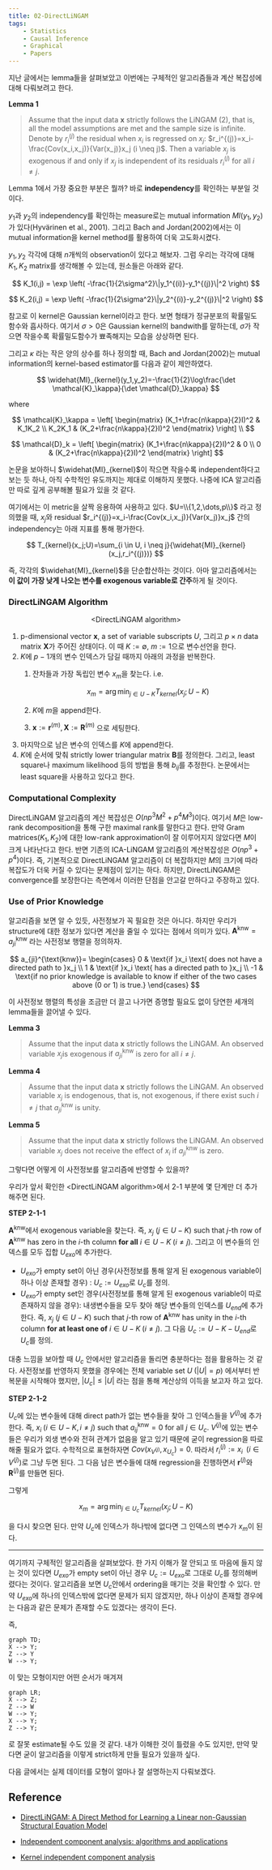 ```yaml
---
title: 02-DirectLiNGAM
tags:
    - Statistics
    - Causal Inference  
    - Graphical
    - Papers
---
```


지난 글에서는 lemma들을 살펴보았고 이번에는 구체적인 알고리즘들과 계산 복잡성에 대해 다뤄보려고 한다.

<!--more-->

**Lemma 1**

> Assume that the input data $\mathbf{x}$ strictly follows the LiNGAM (2), that is, all the model assumptions are met and the sample size is infinite. Denote by $r_i^{(j)}$ the residual when $x_i$ is regressed on $x_j$: $r_i^{(j)}=x_i-\frac{Cov(x_i,x_j)}{Var(x_j)}x_j (i \neq j)$. Then a variable $x_j$ is exogenous if and only if $x_j$ is independent of its residuals $r_i^{(j)}$ for all $i \neq j$.

Lemma 1에서 가장 중요한 부분은 뭘까? 바로 **independency**를 확인하는 부분일 것이다. 

$y_1$과 $y_2$의 independency를 확인하는 measure로는 mutual information $MI(y_1,y_2)$가 있다(Hyvärinen et al., 2001). 그리고 Bach and Jordan(2002)에서는 이 mutual information을 kernel method를 활용하여 더욱 고도화시켰다.

$y_1,y_2$ 각각에 대해 $n$개씩의 observation이 있다고 해보자. 그럼 우리는 각각에 대해 $K_1,K_2$ matrix를 생각해볼 수 있는데, 원소들은 아래와 같다.

$$
K_1(i,j) = \exp \left( -\frac{1}{2\sigma^2}\|y_1^{(i)}-y_1^{(j)}\|^2 \right)
$$

$$
K_2(i,j) = \exp \left( -\frac{1}{2\sigma^2}\|y_2^{(i)}-y_2^{(j)}\|^2 \right)
$$

참고로 이 kernel은 Gaussian kernel이라고 한다. 보면 형태가 정규분포의 확률밀도함수와 흡사하다. 여기서 $\sigma>0$은 Gaussian kernel의 bandwith를 말하는데, $\sigma$가 작으면 작을수록 확률밀도함수가 뾰족해지는 모습을 상상하면 된다.

그리고 $\kappa$ 라는 작은 양의 상수를 하나 정의할 때, Bach and Jordan(2002)는 mutual information의 kernel-based estimator를 다음과 같이 제안하였다.

$$
\widehat{MI}_{kernel}(y_1,y_2)=-\frac{1}{2}\log\frac{\det \mathcal{K}_\kappa}{\det \mathcal{D}_\kappa}
$$

where

$$
\mathcal{K}_\kappa = \left[
\begin{matrix}
    (K_1+\frac{n\kappa}{2}I)^2 & K_1K_2 \\
    K_2K_1 & (K_2+\frac{n\kappa}{2}I)^2
\end{matrix}
\right] \\
$$

$$
\mathcal{D}_k = \left[
\begin{matrix}
    (K_1+\frac{n\kappa}{2}I)^2 & 0 \\
    0 & (K_2+\frac{n\kappa}{2}I)^2
\end{matrix}
\right] 
$$

논문을 보아하니 $\widehat{MI}_{kernel}$이 작으면 작을수록 independent하다고 보는 듯 하나, 아직 수학적인 유도까지는 제대로 이해하지 못했다. 나중에 ICA 알고리즘만 따로 깊게 공부해볼 필요가 있을 것 같다.

여기에서는 이 metric을 살짝 응용하여 사용하고 있다. $U=\\{1,2,\dots,p\\}$ 라고 정의했을 때, $x_j$와 residual $r_i^{(j)}=x_i-\frac{Cov(x_i,x_j)}{Var(x_j)}x_j$ 간의 independency는 아래 지표를 통해 평가한다.

$$
T_{kernel}(x_j;U)=\sum_{i \in U, i \neq j}{\widehat{MI}_{kernel}(x_j,r_i^{(j)})}
$$

즉, 각각의 $\widehat{MI}_{kernel}$을 단순합산하는 것이다. 아마 알고리즘에서는 **이 값이 가장 낮게 나오는 변수를 exogenous variable로 간주**하게 될 것이다.

### DirectLiNGAM Algorithm

<center>&lt;DirectLiNGAM algorithm&gt;</center>

1. p-dimensional vector $\mathbf{x}$, a set of variable subscripts $U$, 그리고 $p \times n$ data matrix $\mathbf{X}$가 주어진 상태이다. 이 때 $K:=\emptyset$, $m:=1$으로 변수선언을 한다.
2. $K$에 $p-1$개의 변수 인덱스가 담길 때까지 아래의 과정을 반복한다.
   1. 잔차들과 가장 독립인 변수 $x_m$을 찾는다. i.e.
   
        $$
        x_m = \arg\min_{j \in U-K} T_{kernel}(x_j;U-K)
        $$
            
    2. $K$에 $m$을 append한다.
    3. $\mathbf{x}:=\mathbf{r}^{(m)}, \mathbf{X}:=\mathbf{R}^{(m)}$ 으로 세팅한다.
3. 마지막으로 남은 변수의 인덱스를 $K$에 append한다.
4. $K$에 순서에 맞춰 strictly lower triangular matrix $\mathbf{B}$를 정의한다. 그리고, least square나 maximum likelihood 등의 방법을 통해 $b_{ij}$를 추정한다. 논문에서는 least square을 사용하고 있다고 한다.

### Computational Complexity

DirectLiNGAM 알고리즘의 계산 복잡성은 $O(np^3M^2+p^4M^3)$이다. 여기서 $M$은 low-rank decomposition을 통해 구한 maximal rank를 말한다고 한다. 만약 Gram matrices($K_1,K_2$)에 대한 low-rank approximation이 잘 이루어지지 않았다면 $M$이 크게 나타난다고 한다. 반면 기존의 ICA-LiNGAM 알고리즘의 계산복잡성은 $O(np^3+p^4)$이다. 즉, 기본적으로 DirectLiNGAM 알고리즘이 더 복잡하지만 $M$의 크기에 따라 복잡도가 더욱 커질 수 있다는 문제점이 있기는 하다. 하지만, DirectLiNGAM은 convergence를 보장한다는 측면에서 이러한 단점을 안고갈 만하다고 주장하고 있다.

### Use of Prior Knowledge

알고리즘을 보면 알 수 있듯, 사전정보가 꼭 필요한 것은 아니다. 하지만 우리가 structure에 대한 정보가 있다면 계산을 줄일 수 있다는 점에서 의미가 있다. $\mathbf{A}^{\text{knw}}=a_{ji}^{\text{knw}}$ 라는 사전정보 행렬을 정의하자.

$$
a_{ji}^{\text{knw}}= 
\begin{cases}
    0 & \text{if }x_i \text{ does not have a directed path to }x_j \\
    1 & \text{if }x_i \text{ has a directed path to }x_j \\
    -1 & \text{if no prior knowledge is available to know if either of the two cases above (0 or 1) is true.}
\end{cases}
$$

이 사전정보 행렬의 특성을 조금만 더 끌고 나가면 증명할 필요도 없이 당연한 세개의 lemma들을 끌어낼 수 있다.

**Lemma 3**

> Assume that the input data $\mathbf{x}$ strictly follows the LiNGAM. An observed variable $x_j$is exogenous if $a_{ji}^{\text{knw}}$ is zero for all $i \neq j$.

**Lemma 4**

> Assume that the input data $\mathbf{x}$ strictly follows the LiNGAM. An observed variable $x_j$ is endogenous, that is, not exogenous, if there exist such $i \neq j$ that $a_{ji}^{\text{knw}}$ is unity.

**Lemma 5**

> Assume that the input data $\mathbf{x}$ strictly follows the LiNGAM. An observed variable $x_j$ does not receive the effect of $x_i$ if $a_{ji}^{\text{knw}}$ is zero.

그렇다면 어떻게 이 사전정보를 알고리즘에 반영할 수 있을까?

우리가 앞서 확인한 &lt;DirectLiNGAM algorithm&gt;에서 2-1 부분에 몇 단계만 더 추가해주면 된다.

**STEP 2-1-1**

$\mathbf{A}^{\text{knw}}$에서 exogenous variable을 찾는다. 즉, $x_j$ ($j \in U-K$) such that $j$-th row of $\mathbf{A}^{\text{knw}}$ has zero in the $i$-th column **for all** $i \in U-K \; (i \neq j)$. 그리고 이 변수들의 인덱스를 모두 집합 $U_{exo}$에 추가한다.

* $U_{exo}$가 empty set이 아닌 경우(사전정보를 통해 알게 된 exogenous variable이 하나 이상 존재할 경우) : $U_c:=U_{exo}$로 $U_c$를 정의.
* $U_{exo}$가 empty set인 경우(사전정보를 통해 알게 된 exogenous variable이 따로 존재하지 않을 경우): 내생변수들을 모두 찾아 해당 변수들의 인덱스를 $U_{end}$에 추가한다. 즉, $x_j$ ($j \in U-K$) such that $j$-th row of $\mathbf{A}^{\text{knw}}$ has unity in the $i$-th column **for at least one of** $i \in U-K \; (i \neq j)$. 그 다음 $U_c:=U-K-U_{end}$로 $U_c$를 정의.

대충 느낌을 보아할 때 $U_c$ 안에서만 알고리즘을 돌리면 충분하다는 점을 활용하는 것 같다. 사전정보를 반영하지 못했을 경우에는 전체 variable set $U \; (\lvert U \rvert=p)$ 에서부터 반복문을 시작해야 했지만, $\lvert U_c \rvert \leq \lvert U \rvert$ 라는 점을 통해 계산상의 이득을 보고자 하고 있다.

**STEP 2-1-2**

$U_c$에 있는 변수들에 대해 direct path가 없는 변수들을 찾아 그 인덱스들을 $V^{(j)}$에 추가한다. 즉, $x_i \; (i \in U-K, i \neq j)$ such that $a_{ij}^{\text{knw}}=0$ for all $j \in U_c$. $V^{(j)}$에 있는 변수들은 우리가 외생 변수와 전혀 관계가 없음을 알고 있기 때문에 굳이 regression을 따로 해줄 필요가 없다. 수학적으로 표현하자면 $Cov(x_{V^{(j)}},x_{U_c})=0$. 따라서 $r_i^{(j)}:=x_i \;\; (i \in V^{(j)})$로 그냥 두면 된다. 그 다음 남은 변수들에 대해 regression을 진행하면서 $\mathbf{r}^{(j)}$와 $\mathbf{R}^{(j)}$를 만들면 된다.

그렇게

$$
x_m = \arg\min_{j \in U_c} T_{kernel}(x_j;U-K)
$$

을 다시 찾으면 된다. 만약 $U_c$에 인덱스가 하나밖에 없다면 그 인덱스의 변수가 $x_m$이 된다.

---

여기까지 구체적인 알고리즘을 살펴보았다. 한 가지 이해가 잘 안되고 또 마음에 들지 않는 것이 있다면 $U_{exo}$가 empty set이 아닌 경우 $U_c:=U_{exo}$로 그대로 $U_c$를 정의해버렸다는 것이다. 알고리즘을 보면 $U_c$안에서 ordering을 매기는 것을 확인할 수 있다. 만약 $U_{exo}$에 하나의 인덱스밖에 없다면 문제가 되지 않겠지만, 하나 이상이 존재할 경우에는 다음과 같은 문제가 존재할 수도 있겠다는 생각이 든다.

즉,

```mermaid
graph TD;
X --> Y;
Z --> Y
W --> Y;
```
이 맞는 모형이지만 어떤 순서가 매겨져

```mermaid
graph LR;
X --> Z;
Z --> W
W --> Y;
X --> Y;
Z --> Y;
```
로 잘못 estimate될 수도 있을 것 같다. 내가 이해한 것이 틀렸을 수도 있지만, 만약 맞다면 굳이 알고리즘을 이렇게 strict하게 만들 필요가 있을까 싶다.

다음 글에서는 실제 데이터를 모형이 얼마나 잘 설명하는지 다뤄보겠다.

## Reference

* <a href="https://www.jmlr.org/papers/volume12/shimizu11a/shimizu11a.pdf">DirectLiNGAM: A Direct Method for Learning a Linear non-Gaussian Structural Equation Model</a>

* <a href="https://www.sciencedirect.com/science/article/pii/S0893608000000265?casa_token=hsj1ZKquP8sAAAAA:b4YCyZ6n3ynogaMdwUzgiQNOj0IQXbGmWzalkVh9ma2pNt2MVMZOtqvJnbgQQoGVcQOGmeqB0eU">Independent component analysis: algorithms and applications</a>

* <a href="https://www.jmlr.org/papers/volume3/bach02a/bach02a.pdf">Kernel independent component analysis</a>